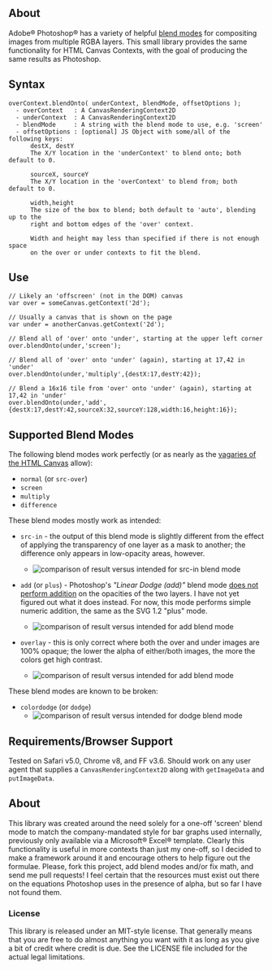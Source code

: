 ## About

Adobe® Photoshop® has a variety of helpful [blend modes](http://help.adobe.com/en_US/Photoshop/11.0/WSfd1234e1c4b69f30ea53e41001031ab64-77e9a.html) for compositing images from multiple RGBA layers. This small library provides the same functionality for HTML Canvas Contexts, with the goal of producing the same results as Photoshop.

## Syntax

    overContext.blendOnto( underContext, blendMode, offsetOptions );
      - overContext   : A CanvasRenderingContext2D
      - underContext  : A CanvasRenderingContext2D
      - blendMode     : A string with the blend mode to use, e.g. 'screen'
      - offsetOptions : [optional] JS Object with some/all of the following keys:
          destX, destY
          The X/Y location in the 'underContext' to blend onto; both default to 0.
          
          sourceX, sourceY
          The X/Y location in the 'overContext' to blend from; both default to 0.
          
          width,height
          The size of the box to blend; both default to 'auto', blending up to the
          right and bottom edges of the 'over' context.
          
          Width and height may less than specified if there is not enough space
          on the over or under contexts to fit the blend.


## Use

    // Likely an 'offscreen' (not in the DOM) canvas
    var over = someCanvas.getContext('2d'); 
    
    // Usually a canvas that is shown on the page
    var under = anotherCanvas.getContext('2d');
    
    // Blend all of 'over' onto 'under', starting at the upper left corner
    over.blendOnto(under,'screen');
    
    // Blend all of 'over' onto 'under' (again), starting at 17,42 in 'under'
    over.blendOnto(under,'multiply',{destX:17,destY:42});
    
    // Blend a 16x16 tile from 'over' onto 'under' (again), starting at 17,42 in 'under'
    over.blendOnto(under,'add',{destX:17,destY:42,sourceX:32,sourceY:128,width:16,height:16});


## Supported Blend Modes

The following blend modes work perfectly (or as nearly as the [vagaries of the HTML Canvas](http://stackoverflow.com/questions/4309364/why-does-html-canvas-getimagedata-not-return-the-exact-same-values-that-were-ju) allow):

 * `normal` (or `src-over`)
 * `screen` 
 * `multiply`
 * `difference`

These blend modes mostly work as intended:

 * `src-in` - the output of this blend mode is slightly different from the effect
   of applying the transparency of one layer as a mask to another; the difference only appears
   in low-opacity areas, however.
     * ![comparison of result versus intended for src-in blend mode](http://phrogz.net/tmp/context-blender_src-in.png)

 * `add` (or `plus`) - Photoshop's _"Linear Dodge (add)"_ blend mode [does not perform addition](http://www.neilblevins.com/cg_education/additive_mode_in_photoshop/additive_mode_in_photoshop.htm)
   on the opacities of the two layers. I have not yet figured out what it does instead.
   For now, this mode performs simple numeric addition, the same as the SVG 1.2 "plus" mode.
   * ![comparison of result versus intended for add blend mode](http://phrogz.net/tmp/context-blender_add.png)

 * `overlay` - this is only correct where both the over and under images are 100% opaque; the lower the alpha
   of either/both images, the more the colors get high contrast.
   * ![comparison of result versus intended for add blend mode](http://phrogz.net/tmp/context-blender_overlay.png)

These blend modes are known to be broken:

 * `colordodge` (or `dodge`)
     * ![comparison of result versus intended for dodge blend mode](http://phrogz.net/tmp/context-blender_dodge.png)

## Requirements/Browser Support

Tested on Safari v5.0, Chrome v8, and FF v3.6. Should work on any user agent that supplies a
`CanvasRenderingContext2D` along with `getImageData` and `putImageData`.


## About

This library was created around the need solely for a one-off 'screen' blend mode to match the company-mandated style for bar graphs used internally, previously only available via a Microsoft® Excel® template. Clearly this functionality is useful in more contexts than just my one-off, so I decided to make a framework around it and encourage others to help figure out the formulae. Please, fork this project, add blend modes and/or fix math, and send me pull requests! I feel certain that the resources must exist out there on the equations Photoshop uses in the presence of alpha, but so far I have not found them.

### License

This library is released under an MIT-style license. That generally means that you are free to do almost anything you want with it as long as you give a bit of credit where credit is due. See the LICENSE file included for the actual legal limitations.